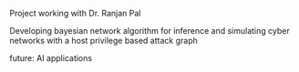 Project working with Dr. Ranjan Pal

Developing bayesian network algorithm for inference and simulating cyber networks with a host privilege based attack graph

future: AI applications
